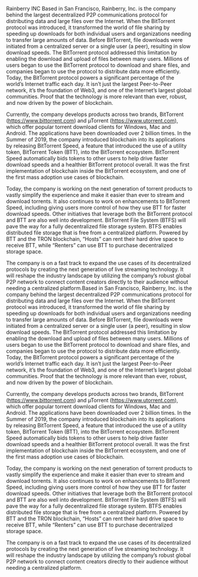 Rainberry INC
Based in San Francisco, Rainberry, Inc. is the company behind the largest decentralized P2P communications protocol for distributing data and large files over the Internet. When the BitTorrent protocol was introduced, it transformed the world of file sharing by speeding up downloads for both individual users and organizations needing to transfer large amounts of data. Before BitTorrent, file downloads were initiated from a centralized server or a single user (a peer), resulting in slow download speeds. The BitTorrent protocol addressed this limitation by enabling the download and upload of files between many users. Millions of users began to use the BitTorrent protocol to download and share files, and companies began to use the protocol to distribute data more efficiently. Today, the BitTorrent protocol powers a significant percentage of the world’s Internet traffic each day. It isn’t just the largest Peer-to-Peer network, it’s the foundation of Web3, and one of the Internet’s largest global communities. Proof that the technology is more relevant than ever, robust, and now driven by the power of blockchain.

Currently, the company develops products across two brands, BitTorrent (https://www.bittorrent.com) and µTorrent (https://www.utorrent.com), which offer popular torrent download clients for Windows, Mac and Android. The applications have been downloaded over 2 billion times. In the Summer of 2019, the company introduced blockchain into its applications by releasing BitTorrent Speed, a feature that introduced the use of a utility token, BitTorrent Token (BTT), into the BitTorrent ecosystem. BitTorrent Speed automatically bids tokens to other users to help drive faster download speeds and a healthier BitTorrent protocol overall. It was the first implementation of blockchain inside the BitTorrent ecosystem, and one of the first mass adoption use cases of blockchain.

Today, the company is working on the next generation of torrent products to vastly simplify the experience and make it easier than ever to stream and download torrents. It also continues to work on enhancements to BitTorrent Speed, including giving users more control of how they use BTT for faster download speeds. Other initiatives that leverage both the BitTorrent protocol and BTT are also well into development. BitTorrent File System (BTFS) will pave the way for a fully decentralized file storage system. BTFS enables distributed file storage that is free from a centralized platform. Powered by BTT and the TRON blockchain, “Hosts” can rent their hard drive space to receive BTT, while “Renters” can use BTT to purchase decentralized storage space.

The company is on a fast track to expand the use cases of its decentralized protocols by creating the next generation of live streaming technology. It will reshape the industry landscape by utilizing the company’s robust global P2P network to connect content creators directly to their audience without needing a centralized platform.Based in San Francisco, Rainberry, Inc. is the company behind the largest decentralized P2P communications protocol for distributing data and large files over the Internet. When the BitTorrent protocol was introduced, it transformed the world of file sharing by speeding up downloads for both individual users and organizations needing to transfer large amounts of data. Before BitTorrent, file downloads were initiated from a centralized server or a single user (a peer), resulting in slow download speeds. The BitTorrent protocol addressed this limitation by enabling the download and upload of files between many users. Millions of users began to use the BitTorrent protocol to download and share files, and companies began to use the protocol to distribute data more efficiently. Today, the BitTorrent protocol powers a significant percentage of the world’s Internet traffic each day. It isn’t just the largest Peer-to-Peer network, it’s the foundation of Web3, and one of the Internet’s largest global communities. Proof that the technology is more relevant than ever, robust, and now driven by the power of blockchain.

Currently, the company develops products across two brands, BitTorrent (https://www.bittorrent.com) and µTorrent (https://www.utorrent.com), which offer popular torrent download clients for Windows, Mac and Android. The applications have been downloaded over 2 billion times. In the Summer of 2019, the company introduced blockchain into its applications by releasing BitTorrent Speed, a feature that introduced the use of a utility token, BitTorrent Token (BTT), into the BitTorrent ecosystem. BitTorrent Speed automatically bids tokens to other users to help drive faster download speeds and a healthier BitTorrent protocol overall. It was the first implementation of blockchain inside the BitTorrent ecosystem, and one of the first mass adoption use cases of blockchain.

Today, the company is working on the next generation of torrent products to vastly simplify the experience and make it easier than ever to stream and download torrents. It also continues to work on enhancements to BitTorrent Speed, including giving users more control of how they use BTT for faster download speeds. Other initiatives that leverage both the BitTorrent protocol and BTT are also well into development. BitTorrent File System (BTFS) will pave the way for a fully decentralized file storage system. BTFS enables distributed file storage that is free from a centralized platform. Powered by BTT and the TRON blockchain, “Hosts” can rent their hard drive space to receive BTT, while “Renters” can use BTT to purchase decentralized storage space.

The company is on a fast track to expand the use cases of its decentralized protocols by creating the next generation of live streaming technology. It will reshape the industry landscape by utilizing the company’s robust global P2P network to connect content creators directly to their audience without needing a centralized platform.
